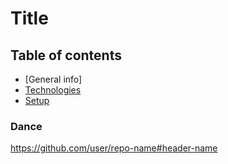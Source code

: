 # Title
## Table of contents
* [General info]
* [Technologies](#technologies)
* [Setup](#setup)
### Dance
https://github.com/user/repo-name#header-name
